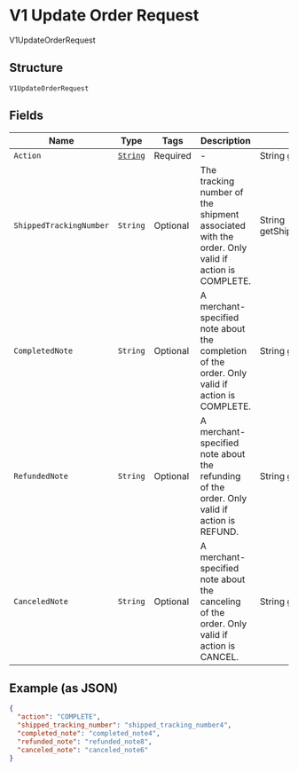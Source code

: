 
# V1 Update Order Request

V1UpdateOrderRequest

## Structure

`V1UpdateOrderRequest`

## Fields

| Name | Type | Tags | Description | Getter |
|  --- | --- | --- | --- | --- |
| `Action` | [`String`](../../doc/models/v1-update-order-request-action.md) | Required | - | String getAction() |
| `ShippedTrackingNumber` | `String` | Optional | The tracking number of the shipment associated with the order. Only valid if action is COMPLETE. | String getShippedTrackingNumber() |
| `CompletedNote` | `String` | Optional | A merchant-specified note about the completion of the order. Only valid if action is COMPLETE. | String getCompletedNote() |
| `RefundedNote` | `String` | Optional | A merchant-specified note about the refunding of the order. Only valid if action is REFUND. | String getRefundedNote() |
| `CanceledNote` | `String` | Optional | A merchant-specified note about the canceling of the order. Only valid if action is CANCEL. | String getCanceledNote() |

## Example (as JSON)

```json
{
  "action": "COMPLETE",
  "shipped_tracking_number": "shipped_tracking_number4",
  "completed_note": "completed_note4",
  "refunded_note": "refunded_note8",
  "canceled_note": "canceled_note6"
}
```

